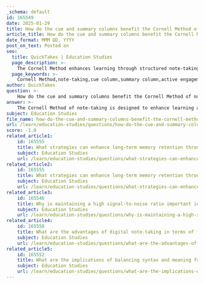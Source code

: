 ```yaml
---
_schema: default
id: 165549
date: 2025-01-29
title: How do the cue and summary columns benefit the Cornell Method of note-taking?
article_title: How do the cue and summary columns benefit the Cornell Method of note-taking?
date_format: MMM DD, YYYY
post_on_text: Posted on
seo:
  title: QuickTakes | Education Studies
  page_description: >-
    The Cornell Method enhances learning through structured note-taking, particularly utilizing cue and summary columns to promote active engagement, facilitate review, and consolidate knowledge.
  page_keywords: >-
    Cornell Method,note-taking,cue column,summary column,active engagement,review,self-testing,organization,consolidation of knowledge,quick reference,reflection on learning
author: QuickTakes
question: >-
    How do the cue and summary columns benefit the Cornell Method of note-taking?
answer: >-
    The Cornell Method of note-taking is designed to enhance learning and retention through its structured format, which includes three main sections: the note-taking area, the cue column, and the summary section. The cue and summary columns play crucial roles in this method.\n\n### Benefits of the Cue Column\n\n1. **Active Engagement**: The cue column encourages active engagement with the material. By formulating questions or keywords related to the main ideas recorded in the note-taking area, students are prompted to think critically about the content. This process of questioning helps deepen understanding and retention.\n\n2. **Facilitates Review**: The cue column serves as a tool for self-testing. When reviewing notes, students can cover the note-taking area and use the cues to recall information. This retrieval practice is essential for reinforcing memory and improving long-term retention.\n\n3. **Organization of Ideas**: The cue column allows for the categorization of concepts and ideas. By summarizing key points or posing questions, students can create a structured overview of the material, making it easier to navigate during study sessions.\n\n### Benefits of the Summary Column\n\n1. **Consolidation of Knowledge**: The summary section at the bottom of the page provides an opportunity to synthesize the information learned. Writing a summary forces students to distill the main ideas and concepts into their own words, which enhances comprehension and retention.\n\n2. **Quick Reference**: The summary acts as a quick reference guide for future study sessions. It encapsulates the essential points of the notes, allowing students to quickly refresh their memory without having to sift through all the details.\n\n3. **Reflection on Learning**: The act of summarizing encourages reflection on what has been learned. This reflection can lead to better understanding and the ability to connect new information with prior knowledge.\n\n### Conclusion\n\nIn summary, the cue and summary columns of the Cornell Method significantly enhance the effectiveness of note-taking by promoting active engagement, facilitating review, and aiding in the organization and consolidation of knowledge. This structured approach not only helps in retaining information but also prepares students for effective study and revision practices.
subject: Education Studies
file_name: how-do-the-cue-and-summary-columns-benefit-the-cornell-method-of-notetaking.md
url: /learn/education-studies/questions/how-do-the-cue-and-summary-columns-benefit-the-cornell-method-of-notetaking
score: -1.0
related_article1:
    id: 165555
    title: What strategies can enhance long-term memory retention through note-taking?
    subject: Education Studies
    url: /learn/education-studies/questions/what-strategies-can-enhance-longterm-memory-retention-through-notetaking
related_article2:
    id: 165555
    title: What strategies can enhance long-term memory retention through note-taking?
    subject: Education Studies
    url: /learn/education-studies/questions/what-strategies-can-enhance-longterm-memory-retention-through-notetaking
related_article3:
    id: 165546
    title: Why is maintaining a high signal-to-noise ratio important in note-taking?
    subject: Education Studies
    url: /learn/education-studies/questions/why-is-maintaining-a-high-signaltonoise-ratio-important-in-notetaking
related_article4:
    id: 165558
    title: What are the advantages of digital note-taking in terms of flexibility and accessibility?
    subject: Education Studies
    url: /learn/education-studies/questions/what-are-the-advantages-of-digital-notetaking-in-terms-of-flexibility-and-accessibility
related_article5:
    id: 165552
    title: What are the implications of balancing syntax and meaning for learning?
    subject: Education Studies
    url: /learn/education-studies/questions/what-are-the-implications-of-balancing-syntax-and-meaning-for-learning
---
```


&nbsp;